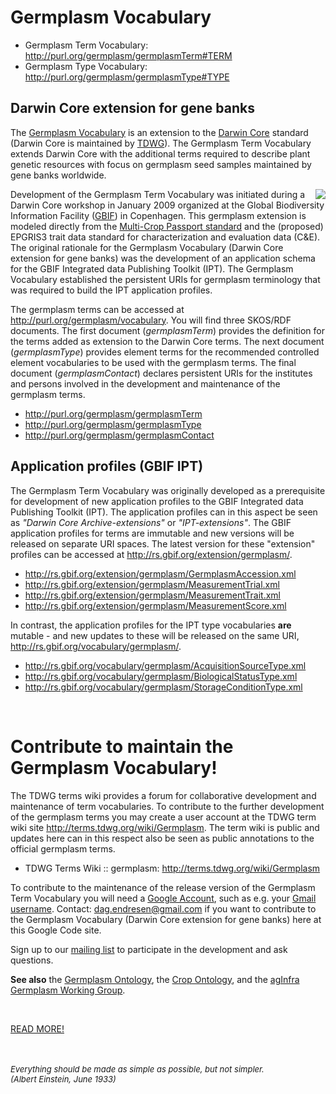 # Germplasm Vocabulary #

  * Germplasm Term Vocabulary: <a href='http://purl.org/germplasm/germplasmTerm'><a href='http://purl.org/germplasm/germplasmTerm#TERM'>http://purl.org/germplasm/germplasmTerm#TERM</a></a>
  * Germplasm Type Vocabulary: <a href='http://purl.org/germplasm/germplasmType'><a href='http://purl.org/germplasm/germplasmType#TYPE'>http://purl.org/germplasm/germplasmType#TYPE</a></a>


## Darwin Core extension for gene banks ##

The <a href='http://terms.tdwg.org/wiki/Germplasm'>Germplasm Vocabulary</a> is an extension to the <a href='http://rs.tdwg.org/dwc/index.htm'>Darwin Core</a> standard (Darwin Core is maintained by <a href='http://www.tdwg.org'>TDWG</a>). The Germplasm Term Vocabulary extends Darwin Core with the additional terms required to describe plant genetic resources with focus on germplasm seed samples maintained by gene banks worldwide.

<a href='http://code.google.com/p/darwincore-germplasm/wiki/ToC'><img src='http://darwincore-germplasm.googlecode.com/svn/trunk/images/dwc-g.gif' align='right' border='0' /></a>

Development of the Germplasm Term Vocabulary was initiated during a Darwin Core workshop in January 2009 organized at the Global Biodiversity Information Facility (<a href='http://www.gbif.org'>GBIF</a>) in Copenhagen. This germplasm extension is modeled directly from the <a href='http://www.bioversityinternational.org/e-library/publications/single-details-publication/?tx_news_pi1[news]=177&cHash=a8d7778e9e4077f1047996a639a51a19'>Multi-Crop Passport standard</a> and the (proposed) EPGRIS3 trait data standard for characterization and evaluation data (C&E). The original rationale for the Germplasm Vocabulary (Darwin Core extension for gene banks) was the development of an application schema for the GBIF Integrated data Publishing Toolkit (IPT). The Germplasm Vocabulary established the persistent URIs for germplasm terminology that was required to build the IPT application profiles.

The germplasm terms can be accessed at <a href='http://purl.org/germplasm/vocabulary'><a href='http://purl.org/germplasm/vocabulary'>http://purl.org/germplasm/vocabulary</a></a>. You will find three SKOS/RDF documents. The first document (_germplasmTerm_) provides the definition for the terms added as extension to the Darwin Core terms. The next document (_germplasmType_) provides element terms for the recommended controlled element vocabularies to be used with the germplasm terms. The final document (_germplasmContact_) declares persistent URIs for the institutes and persons involved in the development and maintenance of the germplasm terms.

<ul>
<li><a href='http://purl.org/germplasm/germplasmTerm'><a href='http://purl.org/germplasm/germplasmTerm'>http://purl.org/germplasm/germplasmTerm</a></a></li>
<li><a href='http://purl.org/germplasm/germplasmType'><a href='http://purl.org/germplasm/germplasmType'>http://purl.org/germplasm/germplasmType</a></a></li>
<li><a href='http://purl.org/germplasm/germplasmContact'><a href='http://purl.org/germplasm/germplasmContact'>http://purl.org/germplasm/germplasmContact</a></a></li>
</ul>


## Application profiles (GBIF IPT) ##

The Germplasm Term Vocabulary was originally developed as a prerequisite for development of new application profiles to the GBIF Integrated data Publishing Toolkit (IPT). The application profiles can in this aspect be seen as <i>"Darwin Core Archive-extensions"</i> or <i>"IPT-extensions"</i>. The GBIF application profiles for terms are immutable and new versions will be released on separate URI spaces. The latest version for these "extension" profiles can be accessed at <a href='http://rs.gbif.org/extension/germplasm/'><a href='http://rs.gbif.org/extension/germplasm/'>http://rs.gbif.org/extension/germplasm/</a></a>.

<ul>
<li><a href='http://rs.gbif.org/extension/germplasm/GermplasmAccession.xml'><a href='http://rs.gbif.org/extension/germplasm/GermplasmAccession.xml'>http://rs.gbif.org/extension/germplasm/GermplasmAccession.xml</a></a></li>
<li><a href='http://rs.gbif.org/extension/germplasm/MeasurementTrial.xml'><a href='http://rs.gbif.org/extension/germplasm/MeasurementTrial.xml'>http://rs.gbif.org/extension/germplasm/MeasurementTrial.xml</a></a></li>
<li><a href='http://rs.gbif.org/extension/germplasm/MeasurementTrait.xml'><a href='http://rs.gbif.org/extension/germplasm/MeasurementTrait.xml'>http://rs.gbif.org/extension/germplasm/MeasurementTrait.xml</a></a></li>
<li><a href='http://rs.gbif.org/extension/germplasm/MeasurementScore.xml'><a href='http://rs.gbif.org/extension/germplasm/MeasurementScore.xml'>http://rs.gbif.org/extension/germplasm/MeasurementScore.xml</a></a></li>
</ul>

In contrast, the application profiles for the IPT type vocabularies **are** mutable - and new updates to these will be released on the same URI, <a href='http://rs.gbif.org/vocabulary/germplasm/'><a href='http://rs.gbif.org/vocabulary/germplasm/'>http://rs.gbif.org/vocabulary/germplasm/</a></a>.

<ul>
<li><a href='http://rs.gbif.org/vocabulary/germplasm/AcquisitionSourceType.xml'><a href='http://rs.gbif.org/vocabulary/germplasm/AcquisitionSourceType.xml'>http://rs.gbif.org/vocabulary/germplasm/AcquisitionSourceType.xml</a></a></li>
<li><a href='http://rs.gbif.org/vocabulary/germplasm/BiologicalStatusType.xml'><a href='http://rs.gbif.org/vocabulary/germplasm/BiologicalStatusType.xml'>http://rs.gbif.org/vocabulary/germplasm/BiologicalStatusType.xml</a></a></li>
<li><a href='http://rs.gbif.org/vocabulary/germplasm/StorageConditionType.xml'><a href='http://rs.gbif.org/vocabulary/germplasm/StorageConditionType.xml'>http://rs.gbif.org/vocabulary/germplasm/StorageConditionType.xml</a></a></li>
</ul>

<br />



# Contribute to maintain the Germplasm Vocabulary! #

The TDWG terms wiki provides a forum for collaborative development and maintenance of term vocabularies. To contribute to the further development of the germplasm terms you may create a user account at the TDWG term wiki site <a href='http://terms.tdwg.org/wiki/Germplasm'><a href='http://terms.tdwg.org/wiki/Germplasm'>http://terms.tdwg.org/wiki/Germplasm</a></a>. The term wiki is public and updates here can in this respect also be seen as public annotations to the official germplasm terms.

  * TDWG Terms Wiki :: germplasm: <a href='http://terms.tdwg.org/wiki/Germplasm'><a href='http://terms.tdwg.org/wiki/Germplasm'>http://terms.tdwg.org/wiki/Germplasm</a></a>

To contribute to the maintenance of the release version of the Germplasm Term Vocabulary you will need a <a href='http://webtrends.about.com/od/howtoguides/ht/google_howto.htm'>Google Account</a>, such as e.g. your <a href='https://www.google.com/accounts/NewAccount?service=mail&continue=http%3A%2F%2Fmail.google.com%2Fmail%2Fe-11-118e3dc5b21bb520f2f047d6e4078221-6298e7e0feec657ea091a9e4b016473ca689f9d5&type=2'>Gmail username</a>. Contact: <a href='mailto:dag.endresen@gmail.org'>dag.endresen@gmail.com</a> if you want to contribute to the Germplasm Vocabulary (Darwin Core extension for gene banks) here at this Google Code site.

Sign up to our <a href='http://groups.google.com/group/germplasm-ontology'>mailing list</a> to participate in the development and ask questions.

**See also** the <a href='http://germplasm.googlecode.com/'>Germplasm Ontology</a>, the <a href='http://www.cropontology.org/'>Crop Ontology</a>, and the <a href='http://wiki.aginfra.eu/index.php/Germplasm_Working_Group'>agInfra Germplasm Working Group</a>.

<br />


<a href='http://code.google.com/p/darwincore-germplasm/wiki/ToC'>READ MORE!</a>


<br /><br />
<font size='-1'><i>Everything should be made as simple as possible, but not simpler.<br>
(Albert Einstein, June 1933)</i></font>